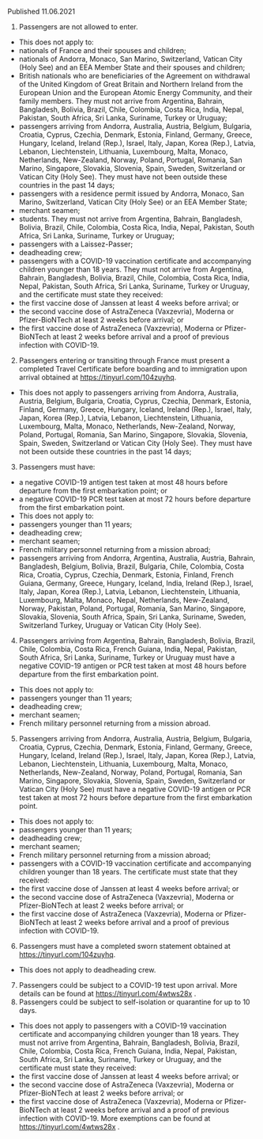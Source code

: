 Published 11.06.2021
1. Passengers are not allowed to enter.
- This does not apply to:
- nationals of France and their spouses and children;
- nationals of Andorra, Monaco, San Marino, Switzerland, Vatican City (Holy See) and an EEA Member State and their spouses and children;
- British nationals who are beneficiaries of the Agreement on withdrawal of the United Kingdom of Great Britain and Northern Ireland from the European Union and the European Atomic Energy Community, and their family members. They must not arrive from Argentina, Bahrain, Bangladesh, Bolivia, Brazil, Chile, Colombia, Costa Rica, India, Nepal, Pakistan, South Africa, Sri Lanka, Suriname, Turkey or Uruguay;
- passengers arriving from Andorra, Australia, Austria, Belgium, Bulgaria, Croatia, Cyprus, Czechia, Denmark, Estonia, Finland, Germany, Greece, Hungary, Iceland, Ireland (Rep.), Israel, Italy, Japan, Korea (Rep.), Latvia, Lebanon, Liechtenstein, Lithuania, Luxembourg, Malta, Monaco, Netherlands, New-Zealand, Norway, Poland, Portugal, Romania, San Marino, Singapore, Slovakia, Slovenia, Spain, Sweden, Switzerland or Vatican City (Holy See). They must have not been outside these countries in the past 14 days;
- passengers with a residence permit issued by Andorra, Monaco, San Marino, Switzerland, Vatican City (Holy See) or an EEA Member State;
- merchant seamen;
- students. They must not arrive from Argentina, Bahrain, Bangladesh, Bolivia, Brazil, Chile, Colombia, Costa Rica, India, Nepal, Pakistan, South Africa, Sri Lanka, Suriname, Turkey or Uruguay;
- passengers with a Laissez-Passer;
- deadheading crew;
- passengers with a COVID-19 vaccination certificate and accompanying children younger than 18 years. They must not arrive from Argentina, Bahrain, Bangladesh, Bolivia, Brazil, Chile, Colombia, Costa Rica, India, Nepal, Pakistan, South Africa, Sri Lanka, Suriname, Turkey or Uruguay, and the certificate must state they received:
- the first vaccine dose of Janssen at least 4 weeks before arrival; or
- the second vaccine dose of AstraZeneca (Vaxzevria), Moderna or Pfizer-BioNTech at least 2 weeks before arrival; or
- the first vaccine dose of AstraZeneca (Vaxzevria), Moderna or Pfizer-BioNTech at least 2 weeks before arrival and a proof of previous infection with COVID-19.
2. Passengers entering or transiting through France must present a completed Travel Certificate before boarding and to immigration upon arrival obtained at <a href="https://tinyurl.com/104zuyhq">https://tinyurl.com/104zuyhq</a>. 
- This does not apply to passengers arriving from Andorra, Australia, Austria, Belgium, Bulgaria, Croatia, Cyprus, Czechia, Denmark, Estonia, Finland, Germany, Greece, Hungary, Iceland, Ireland (Rep.), Israel, Italy, Japan, Korea (Rep.), Latvia, Lebanon, Liechtenstein, Lithuania, Luxembourg, Malta, Monaco, Netherlands, New-Zealand, Norway, Poland, Portugal, Romania, San Marino, Singapore, Slovakia, Slovenia, Spain, Sweden, Switzerland or Vatican City (Holy See). They must have not been outside these countries in the past 14 days;
3. Passengers must have:
- a negative COVID-19 antigen test taken at most 48 hours before departure from the first embarkation point; or
- a negative COVID-19 PCR test taken at most 72 hours before departure from the first embarkation point. 
- This does not apply to:
- passengers younger than 11 years;
- deadheading crew;
- merchant seamen;
- French military personnel returning from a mission abroad;
- passengers arriving from Andorra, Argentina, Australia, Austria, Bahrain, Bangladesh, Belgium, Bolivia, Brazil, Bulgaria, Chile, Colombia, Costa Rica, Croatia, Cyprus, Czechia, Denmark, Estonia, Finland, French Guiana, Germany, Greece, Hungary, Iceland, India, Ireland (Rep.), Israel, Italy, Japan, Korea (Rep.), Latvia, Lebanon, Liechtenstein, Lithuania, Luxembourg, Malta, Monaco, Nepal, Netherlands, New-Zealand, Norway, Pakistan, Poland, Portugal, Romania, San Marino, Singapore, Slovakia, Slovenia, South Africa, Spain, Sri Lanka, Suriname, Sweden, Switzerland Turkey, Uruguay or Vatican City (Holy See).
4. Passengers arriving from Argentina, Bahrain, Bangladesh, Bolivia, Brazil, Chile, Colombia, Costa Rica, French Guiana, India, Nepal, Pakistan, South Africa, Sri Lanka, Suriname, Turkey or Uruguay must have a negative COVID-19 antigen or PCR test taken at most 48 hours before departure from the first embarkation point. 
- This does not apply to:
- passengers younger than 11 years;
- deadheading crew;
- merchant seamen;
- French military personnel returning from a mission abroad.
5. Passengers arriving from Andorra, Australia, Austria, Belgium, Bulgaria, Croatia, Cyprus, Czechia, Denmark, Estonia, Finland, Germany, Greece, Hungary, Iceland, Ireland (Rep.), Israel, Italy, Japan, Korea (Rep.), Latvia, Lebanon, Liechtenstein, Lithuania, Luxembourg, Malta, Monaco, Netherlands, New-Zealand, Norway, Poland, Portugal, Romania, San Marino, Singapore, Slovakia, Slovenia, Spain, Sweden, Switzerland or Vatican City (Holy See) must have a negative COVID-19 antigen or PCR test taken at most 72 hours before departure from the first embarkation point.
- This does not apply to:
- passengers younger than 11 years;
- deadheading crew;
- merchant seamen;
- French military personnel returning from a mission abroad;
- passengers with a COVID-19 vaccination certificate and accompanying children younger than 18 years. The certificate must state that they received:
- the first vaccine dose of Janssen at least 4 weeks before arrival; or
- the second vaccine dose of AstraZeneca (Vaxzevria), Moderna or Pfizer-BioNTech at least 2 weeks before arrival; or
- the first vaccine dose of AstraZeneca (Vaxzevria), Moderna or Pfizer-BioNTech at least 2 weeks before arrival and a proof of previous infection with COVID-19. 
6. Passengers must have a completed sworn statement obtained at <a href="https://tinyurl.com/104zuyhq">https://tinyurl.com/104zuyhq</a>. 
- This does not apply to deadheading crew. 
7. Passengers could be subject to a COVID-19 test upon arrival. More details can be found at <a href="https://tinyurl.com/4wtws28x">https://tinyurl.com/4wtws28x</a> .
8. Passengers could be subject to self-isolation or quarantine for up to 10 days.
- This does not apply to passengers with a COVID-19 vaccination certificate and accompanying children younger than 18 years. They must not arrive from Argentina, Bahrain, Bangladesh, Bolivia, Brazil, Chile, Colombia, Costa Rica, French Guiana, India, Nepal, Pakistan, South Africa, Sri Lanka, Suriname, Turkey or Uruguay, and the certificate must state they received:
- the first vaccine dose of Janssen at least 4 weeks before arrival; or
- the second vaccine dose of AstraZeneca (Vaxzevria), Moderna or Pfizer-BioNTech at least 2 weeks before arrival; or
- the first vaccine dose of AstraZeneca (Vaxzevria), Moderna or Pfizer-BioNTech at least 2 weeks before arrival and a proof of previous infection with COVID-19.
More exemptions can be found at <a href="https://tinyurl.com/4wtws28x">https://tinyurl.com/4wtws28x</a> .


